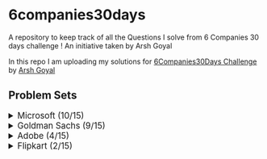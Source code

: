 # 6companies30days
 A repository to keep track of all the Questions I solve from 6 Companies 30 days challenge !
 An initiative taken by Arsh Goyal
 

In this repo I am uploading my solutions for [6Companies30Days Challenge](https://www.youtube.com/watch?v=QUnaBYKQkZU&t=7s) by [Arsh Goyal](https://www.linkedin.com/in/arshgoyal/)

## Problem Sets

<details>
<summary style="font-size: 1.2em">Microsoft (10/15)</summary>

Sr  | Problems                                                                                    | TryIt                                                                                                                                     | Status
----|---------------------------------------------------------------------------------------------------------------------------|-------------------------------------------------------------------------------------------------------------------------------------------|---------
1   | [You are given an array of strings tokens that represents an arithmetic expression in a Reverse Polish Notation.](Microsoft/EvaluateReversePolishNotation.java)                                                     | [Problem Link](https://leetcode.com/problems/evaluate-reverse-polish-notation/)                                                     | ✅
2   | [Combination Sum with a twist.](Microsoft/CombinationSum3.java)                                                   | [Problem Link](https://leetcode.com/problems/combination-sum-iii/)                                        											   																															| ✅
3   | [Bulls and Cows](Microsoft/Bulls%20and%20Cows.java)   | [Problem Link](https://leetcode.com/problems/bulls-and-cows/)    | ✅
4   | [You are given an integer array nums of length n. Return maximum length of Rotation Function](Microsoft/Rotate%20Function.java)                                                             | [Problem Link](https://leetcode.com/problems/rotate-function/)                                   | ✅
5   | [Largest Divisible Subset.](Microsoft/Largest%20Divisible%20Subset.java)                                                     | [Problem Link](https://leetcode.com/problems/largest-divisible-subset/)                              | ✅
6   | [How to find a perfect Rectangle.]()                                                     | [Problem Link](https://leetcode.com/problems/perfect-rectangle/)                              | ❌
7   | [Scheduling a Course.](Microsoft/Course%20Schedule.java)                                                     | [Problem Link](https://leetcode.com/problems/course-schedule/)                              | ✅
8   | [Most Profitable Path in a Tree]()                                                     | [Problem Link](https://leetcode.com/problems/most-profitable-path-in-a-tree/)                              | ❌
9   | [Number of Pairs satisfying Inequality.]()                                                     | [Problem Link](https://leetcode.com/problems/number-of-pairs-satisfying-inequality/)                              | ❌
10   | [Shortest Unsorted Continuous Subarray](Microsoft/Shortest%20Unsorted%20Continuous%20Subarray.java)                                                     | [Problem Link](https://leetcode.com/problems/shortest-unsorted-continuous-subarray/)                              |  ✅
11   | [Number of Ways to Arrive at Destination]()                                                     | [Problem Link](https://leetcode.com/problems/number-of-ways-to-arrive-at-destination/)                              | ❌
12   | [Longest Happy Prefix](Microsoft/Longest%20Happy%20Prefix.java)                                                     | [Problem Link](https://leetcode.com/problems/longest-happy-prefix/)                              | ✅
13   | [Seat Arrangement in a SpiceJet Problem - Online OA February ‘22](Microsoft/Airplane%20Seat%20Assignment%20Probability.java)                                                     | [Problem Link](https://leetcode.com/problems/airplane-seat-assignment-probability/)                              | ✅
14  | [Minimum Deletions to Make Array Divisible]()                                                     | [Problem Link](https://leetcode.com/problems/minimum-deletions-to-make-array-divisible/)                              | ❌
15  | [Substrings Containing All Three Characters](Microsoft/Number%20of%20Substrings%20Containing%20All%20Three%20Characters%20.java)                                                     | [Problem Link](https://leetcode.com/problems/number-of-substrings-containing-all-three-characters/)                              | ✅
 
</details>


<details>
<summary style="font-size: 1.2em">Goldman Sachs (9/15)</summary>

Sr  | Problems                                                                                    | TryIt                                                                                                                                     | Status
----|---------------------------------------------------------------------------------------------------------------------------|-------------------------------------------------------------------------------------------------------------------------------------------|---------
1   | [Max Points on a Line](/Goldman%20Sachs/Max%20Points%20on%20a%20Line.java)                                                     | [Problem Link](https://leetcode.com/problems/max-points-on-a-line/)                                                     | ✅
2   | [Valid Square](/Goldman%20Sachs/Valid%20Square.java)                                                   | [Problem Link](https://leetcode.com/problems/valid-square/)                                        											   																															| ✅
3   | [Factorial with Trailing Zeroes](/Goldman%20Sachs/Factorial%20Trailing%20Zeroes.java)   | [Problem Link](https://leetcode.com/problems/factorial-trailing-zeroes/)    | ✅
4   | [Number of Boomerangs](/Goldman%20Sachs/Number%20of%20Boomerangs.java)                                                             | [Problem Link](https://leetcode.com/problems/number-of-boomerangs/)                                   | ✅
5   | [Split Array into Sequences](/Goldman%20Sachs/Split%20Array%20into%20Consecutive%20Subsequences.java)                                                     | [Problem Link](https://leetcode.com/problems/split-array-into-consecutive-subsequences/)                              | ✅
6   | [Minimum Consecutive Cards to pick up](/Goldman%20Sachs/Minimum%20Consecutive%20Cards%20to%20Pick%20Up.java)                                                     | [Problem Link](https://leetcode.com/problems/minimum-consecutive-cards-to-pick-up/)                              | ✅ 
7   | [Count Good Triplets in Array]()                                                     | [Problem Link](https://leetcode.com/problems/count-good-triplets-in-an-array/)                              | ❌
8   | [Maximum Points in Archery Competition]()                                                     | [Problem Link](https://leetcode.com/problems/maximum-points-in-an-archery-competition/)                              | ❌
9   | [Initial Public Offering]()                                                     | [Problem Link](https://leetcode.com/problems/ipo/)                              | ❌
10   | [People and Secret]()                                                     | [Problem Link](https://leetcode.com/problems/number-of-people-aware-of-a-secret/)                              | ❌
11   | [Invalid Transactions in an EMI](/Goldman%20Sachs/Invalid%20Transactions.java)                                                     | [Problem Link](https://leetcode.com/problems/invalid-transactions/)                              | ✅
12   | [All elements of a binary Search Tree](/Goldman%20Sachs/All%20Elements%20in%20Two%20Binary%20Search%20Trees.java)                                                     | [Problem Link](https://leetcode.com/problems/all-elements-in-two-binary-search-trees/)                              | ✅ 
13   | [Rhombus Sums in a GRID]()                                                     | [Problem Link](https://leetcode.com/problems/get-biggest-three-rhombus-sums-in-a-grid/)                              | ❌
14  | [Nice Pairs in Array](/Goldman%20Sachs/Count%20Nice%20Pairs%20in%20an%20Array.java)                                                     | [Problem Link](https://leetcode.com/problems/count-nice-pairs-in-an-array/)                              | ✅ 
15  | [Good People based on Statements]()                                                     | [Problem Link](https://leetcode.com/problems/maximum-good-people-based-on-statements/)                              | ❌
 
</details>


<details>
<summary style="font-size: 1.2em">Adobe (4/15)</summary>

Sr  | Problems                                                                                    | TryIt                                                                                                                                     | Status
----|---------------------------------------------------------------------------------------------------------------------------|-------------------------------------------------------------------------------------------------------------------------------------------|---------
1   | [Fraction to a recurring Decimal](adobe/Fraction%20to%20Recurring%20Decimal.java)                                                     | ❌[Problem Link](https://leetcode.com/problems/fraction-to-recurring-decimal/)                                                     | ✅
2   | [Increasing Triplet Sequence](adobe/Increasing%20Triplet%20Subsequence.java)                                                   | [Problem Link](https://leetcode.com/problems/increasing-triplet-subsequence/)                                        											   																															| ✅
3   | [Kth smallest in Lexographical Order](adobe/K-th%20Smallest%20in%20Lexicographical%20Order.java)   | [Problem Link](https://leetcode.com/problems/k-th-smallest-in-lexicographical-order/)    | ✅
4   | [Magical String]()                                                             | [Problem Link](https://leetcode.com/problems/magical-string/)                                   | ❌
5   | [Non Negative Integers without consecutive ones]()                                                     | [Problem Link](https://leetcode.com/problems/non-negative-integers-without-consecutive-ones/)                              | 
6   | [Knight in a Chessboard]()                                                     | [Problem Link](https://leetcode.com/problems/knight-probability-in-chessboard/)                              |  ❌
7   | [Matching Subsequences]()                                                     | [Problem Link](https://leetcode.com/problems/number-of-matching-subsequences/)                              | ❌
8   | [Genetic Mutation]()                                                     | [Problem Link](https://leetcode.com/problems/minimum-genetic-mutation/)                              | ❌
9   | [Count  nodes equal to average of Subtreeg]()                                                     | [Problem Link](https://leetcode.com/problems/count-nodes-equal-to-average-of-subtree/)                              | ❌
10   | [Max matrix Sum]()                                                     | [Problem Link](https://leetcode.com/problems/maximum-matrix-sum/)                              | ❌
11   | [Stock Price Fluctuation]()                                                     | [Problem Link](https://leetcode.com/problems/stock-price-fluctuation/)                              | ❌
12   | [Shortest Unsorted Continuous Subarray](/Microsoft/Shortest%20Unsorted%20Continuous%20Subarray.java)                                                     | [Problem Link](https://leetcode.com/problems/shortest-unsorted-continuous-subarray/)                              | ✅
13   | [Game of Dungeon]()                                                     | [Problem Link](https://leetcode.com/problems/dungeon-game/)                              | ❌
14  | [People aware of secret]()                                                     | [Problem Link](https://leetcode.com/problems/number-of-people-aware-of-a-secret/)                              | ❌
15  | [Kth smallest Trimmed number]()                                                     | [Problem Link](https://leetcode.com/problems/query-kth-smallest-trimmed-number/)                              | ❌
 
</details>


<details>
<summary style="font-size: 1.2em">Flipkart (2/15)</summary>

Sr  | Problems                                                                                    | TryIt                                                                                                                                     | Status
----|---------------------------------------------------------------------------------------------------------------------------|-------------------------------------------------------------------------------------------------------------------------------------------|---------
1   | [Partition to K Equal Sum Subsets]()                                                     | [Problem Link](https://leetcode.com/problems/partition-to-k-equal-sum-subsets/)                                                     | ✅
2   | [Sale and Offers at Flipkart BBD]()                                                   | [Problem Link](https://leetcode.com/problems/shopping-offers/)                                        											   																															| 
3   | [Remove Zero Sum Consecutive Nodes]()   | [Problem Link](https://leetcode.com/problems/remove-zero-sum-consecutive-nodes-from-linked-list/)    | 
4   | [Winner of the Game]()                                                             | [Problem Link](https://leetcode.com/problems/find-the-winner-of-the-circular-game/)                                   | 
5   | [Finding the Mountain Array]()                                                     | [Problem Link](https://leetcode.com/problems/find-in-mountain-array/)                              | 
6   | [Number of ways to separate Numbers]()                                                     | [Problem Link](https://leetcode.com/problems/number-of-ways-to-separate-numbers/)                              |  
7   | [City With the Smallest Number of Neighbors at a Threshold Distance]()                                                     | [Problem Link](https://leetcode.com/problems/find-the-city-with-the-smallest-number-of-neighbors-at-a-threshold-distance/)                              | 
8   | [Closest Primes in Range]()                                                     | [Problem Link](https://leetcode.com/problems/closest-prime-numbers-in-range/)                              | 
9   | [Top K frequent Words](/Flipkart/Top%20K%20Frequent%20Words.java)                                                     | [Problem Link](https://leetcode.com/problems/top-k-frequent-words/)                              | ✅
10   | [Distant Barcodes]()                                                     | [Problem Link](https://leetcode.com/problems/distant-barcodes/)                              | 
11   | [The new game to Play]()                                                     | [Problem Link](https://leetcode.com/problems/new-21-game/)                              | 
12   | [Check If a String Contains All Binary Codes of Size K](/Adobe/Shortest%20Unsorted%20Continuous%20Subarray.java)                                                     | [Problem Link]()                              | 
13   | [Max Area of Island]()                                                     | [Problem Link](https://leetcode.com/problems/max-area-of-island/https://leetcode.com/problems/max-area-of-island/)                              | 
14  | [Custom String Sorting]()                                                     | [Problem Link](https://leetcode.com/problems/custom-sort-string/)                              | 
15  | [House Robber - Very Imp]()                                                     | [Problem Link](https://leetcode.com/problems/house-robber-iii/)                              | 
 
</details>


